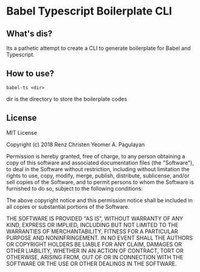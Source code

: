# Babel Typescript Boilerplate CLI

## What's dis?
Its a pathetic attempt to create a CLI to generate boilerplate for
Babel and Typescript.

## How to use?
    babel-ts <dir>
dir is the directory to store the boilerplate codes

## License
MIT License

Copyright (c) 2018 Renz Christen Yeomer A. Pagulayan

Permission is hereby granted, free of charge, to any person obtaining a copy
of this software and associated documentation files (the "Software"), to deal
in the Software without restriction, including without limitation the rights
to use, copy, modify, merge, publish, distribute, sublicense, and/or sell
copies of the Software, and to permit persons to whom the Software is
furnished to do so, subject to the following conditions:

The above copyright notice and this permission notice shall be included in all
copies or substantial portions of the Software.

THE SOFTWARE IS PROVIDED "AS IS", WITHOUT WARRANTY OF ANY KIND, EXPRESS OR
IMPLIED, INCLUDING BUT NOT LIMITED TO THE WARRANTIES OF MERCHANTABILITY,
FITNESS FOR A PARTICULAR PURPOSE AND NONINFRINGEMENT. IN NO EVENT SHALL THE
AUTHORS OR COPYRIGHT HOLDERS BE LIABLE FOR ANY CLAIM, DAMAGES OR OTHER
LIABILITY, WHETHER IN AN ACTION OF CONTRACT, TORT OR OTHERWISE, ARISING FROM,
OUT OF OR IN CONNECTION WITH THE SOFTWARE OR THE USE OR OTHER DEALINGS IN THE
SOFTWARE.